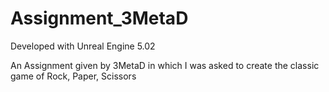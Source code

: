 # Assignment_3MetaD

Developed with Unreal Engine 5.02

An Assignment given by 3MetaD in which
I was asked to create the classic game
of Rock, Paper, Scissors
